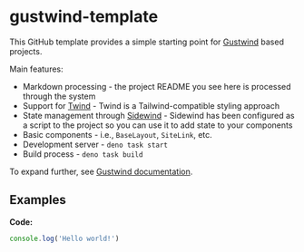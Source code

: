 # gustwind-template

This GitHub template provides a simple starting point for [Gustwind](https://gustwind.js.org/) based projects.

Main features:

* Markdown processing - the project README you see here is processed through the system
* Support for [Twind](https://twind.dev/) - Twind is a Tailwind-compatible styling approach
* State management through [Sidewind](https://sidewind.js.org/) - Sidewind has been configured as a script to the project so you can use it to add state to your components
* Basic components - i.e., `BaseLayout`, `SiteLink`, etc.
* Development server - `deno task start`
* Build process - `deno task build`

To expand further, see [Gustwind documentation](https://gustwind.js.org/).

## Examples

**Code:**

```javascript
console.log('Hello world!')
```
